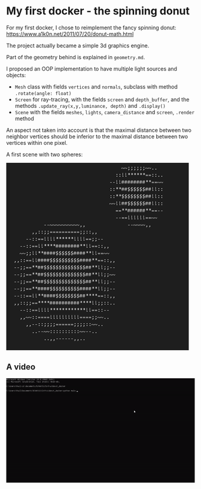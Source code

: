 # My first docker - the spinning donut

For my first docker, I chose to reimplement the fancy spinning donut:
https://www.a1k0n.net/2011/07/20/donut-math.html

The project actually became a simple 3d graphics engine.

Part of the geometry behind is explained in `geometry.md`.

I proposed an OOP implementation to have multiple light sources and objects:
- `Mesh` class with fields `vertices` and `normals`, subclass with method `.rotate(angle: float)` 
- `Screen` for ray-tracing, with the fields `screen` and `depth_buffer`, and the methods `.update_ray(x,y,luminance, depth)` and `.display()`
- `Scene` with the fields `meshes`, `lights`, `camera_distance` and `screen`, `.render` method
  
An aspect not taken into account is that the maximal distance between two neighbor vertices should be inferior to the maximal distance between two vertices within one pixel.

A first scene with two spheres:  

![Screen](figures/two_spheres.PNG)

## A video

![Spinning donut](figures/donut.gif)
